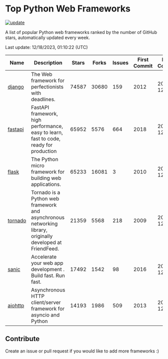 # Top Python Web Frameworks

[![update](https://github.com/sunnysid3up/python-web-frameworks/actions/workflows/update.yml/badge.svg)](https://github.com/sunnysid3up/python-web-frameworks/actions/workflows/update.yml)

A list of popular Python web frameworks ranked by the number of GitHub stars, automatically updated every week.

Last update: 12/18/2023, 01:10:22 (UTC)

| Name          | Description          | Stars                     | Forks          | Issues               | First Commit        | Last Commit         |
|---------------|----------------------|---------------------------|----------------|----------------------|---------------------|---------------------|
| [django](https://github.com/django/django) | The Web framework for perfectionists with deadlines. | 74587 | 30680 | 159 | 2012 | 2023-12-18 |
| [fastapi](https://github.com/tiangolo/fastapi) | FastAPI framework, high performance, easy to learn, fast to code, ready for production | 65952 | 5576 | 664 | 2018 | 2023-12-18 |
| [flask](https://github.com/pallets/flask) | The Python micro framework for building web applications. | 65233 | 16081 | 3 | 2010 | 2023-12-17 |
| [tornado](https://github.com/tornadoweb/tornado) | Tornado is a Python web framework and asynchronous networking library, originally developed at FriendFeed. | 21359 | 5568 | 218 | 2009 | 2023-12-17 |
| [sanic](https://github.com/sanic-org/sanic) |  Accelerate your web app development . Build fast. Run fast. | 17492 | 1542 | 98 | 2016 | 2023-12-16 |
| [aiohttp](https://github.com/aio-libs/aiohttp) | Asynchronous HTTP client/server framework for asyncio and Python | 14193 | 1986 | 509 | 2013 | 2023-12-17 |

## Contribute 

Create an issue or pull request if you would like to add more frameworks :)